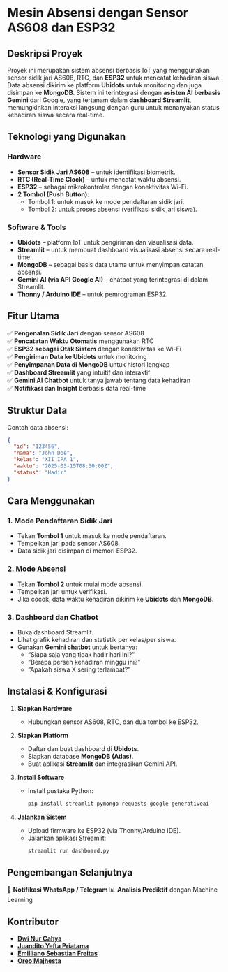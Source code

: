 # Mesin Absensi dengan Sensor AS608 dan ESP32

## Deskripsi Proyek
Proyek ini merupakan sistem absensi berbasis IoT yang menggunakan sensor sidik jari AS608, RTC, dan **ESP32** untuk mencatat kehadiran siswa. Data absensi dikirim ke platform **Ubidots** untuk monitoring dan juga disimpan ke **MongoDB**. Sistem ini terintegrasi dengan **asisten AI berbasis Gemini** dari Google, yang tertanam dalam **dashboard Streamlit**, memungkinkan interaksi langsung dengan guru untuk menanyakan status kehadiran siswa secara real-time.

## Teknologi yang Digunakan
### Hardware
- **Sensor Sidik Jari AS608** – untuk identifikasi biometrik.
- **RTC (Real-Time Clock)** – untuk mencatat waktu absensi.
- **ESP32** – sebagai mikrokontroler dengan konektivitas Wi-Fi.
- **2 Tombol (Push Button)**:
  - Tombol 1: untuk masuk ke mode pendaftaran sidik jari.
  - Tombol 2: untuk proses absensi (verifikasi sidik jari siswa).

### Software & Tools
- **Ubidots** – platform IoT untuk pengiriman dan visualisasi data.
- **Streamlit** – untuk membuat dashboard visualisasi absensi secara real-time.
- **MongoDB** – sebagai basis data utama untuk menyimpan catatan absensi.
- **Gemini AI (via API Google AI)** – chatbot yang terintegrasi di dalam Streamlit.
- **Thonny / Arduino IDE** – untuk pemrograman ESP32.

## Fitur Utama
✅ **Pengenalan Sidik Jari** dengan sensor AS608  
✅ **Pencatatan Waktu Otomatis** menggunakan RTC  
✅ **ESP32 sebagai Otak Sistem** dengan konektivitas ke Wi-Fi  
✅ **Pengiriman Data ke Ubidots** untuk monitoring  
✅ **Penyimpanan Data di MongoDB** untuk histori lengkap  
✅ **Dashboard Streamlit** yang intuitif dan interaktif  
✅ **Gemini AI Chatbot** untuk tanya jawab tentang data kehadiran  
✅ **Notifikasi dan Insight** berbasis data real-time  

## Struktur Data
Contoh data absensi:
```json
{
  "id": "123456",
  "nama": "John Doe",
  "kelas": "XII IPA 1",
  "waktu": "2025-03-15T08:30:00Z",
  "status": "Hadir"
}
```

## Cara Menggunakan
### 1. Mode Pendaftaran Sidik Jari
- Tekan **Tombol 1** untuk masuk ke mode pendaftaran.
- Tempelkan jari pada sensor AS608.
- Data sidik jari disimpan di memori ESP32.

### 2. Mode Absensi
- Tekan **Tombol 2** untuk mulai mode absensi.
- Tempelkan jari untuk verifikasi.
- Jika cocok, data waktu kehadiran dikirim ke **Ubidots** dan **MongoDB**.

### 3. Dashboard dan Chatbot
- Buka dashboard Streamlit.
- Lihat grafik kehadiran dan statistik per kelas/per siswa.
- Gunakan **Gemini chatbot** untuk bertanya:
  - “Siapa saja yang tidak hadir hari ini?”
  - “Berapa persen kehadiran minggu ini?”
  - “Apakah siswa X sering terlambat?”

## Instalasi & Konfigurasi
1. **Siapkan Hardware**
   - Hubungkan sensor AS608, RTC, dan dua tombol ke ESP32.

2. **Siapkan Platform**
   - Daftar dan buat dashboard di **Ubidots**.
   - Siapkan database **MongoDB (Atlas)**.
   - Buat aplikasi **Streamlit** dan integrasikan Gemini API.

3. **Install Software**
   - Install pustaka Python:
     ```bash
     pip install streamlit pymongo requests google-generativeai
     ```

4. **Jalankan Sistem**
   - Upload firmware ke ESP32 (via Thonny/Arduino IDE).
   - Jalankan aplikasi Streamlit:
     ```bash
     streamlit run dashboard.py
     ```

## Pengembangan Selanjutnya
💬 **Notifikasi WhatsApp / Telegram**
📊 **Analisis Prediktif** dengan Machine Learning  

## Kontributor
- **[Dwi Nur Cahya](https://github.com/dwincahya)**
- **[Juandito Yefta Priatama](https://github.com/juanditoyeftapriatama)**
- **[Emilliano Sebastian Freitas](https://github.com/SoramiKS)**
- **[Oreo Majhesta](https://github.com/OreoMajhesta)**

